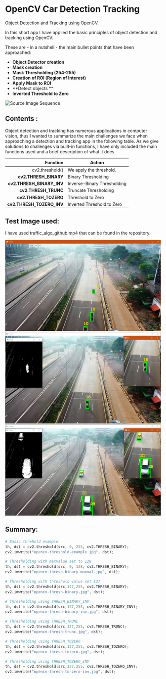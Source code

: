 # OpenCV Car Detection Tracking
Object Detection and Tracking using OpenCV.

In this short app I have applied the basic principles of object detection and tracking using OpenCV.

These are - in a nutshell - the main bullet points that have been approached:

+ **Object Detector creation**
+ **Mask creation**
+ **Mask Thresholding (254-255)**
+ **Creation of ROI (Region of Interest)**
+ **Apply Mask to ROI**
+ **Detect objects **
+ **Inverted Threshold to Zero**

![Source Image Sequence](general.gif)

## Contents :
Object detection and tracking has numerous applications in computer vision, thus I wanted to summarize the main challenges we face when approaching a detection and tracking app in the following table. As we give solutions to challenges via built-in functions, I have only included the main functions used and a brief description of what it does.

| Function        |Action                                                                        |
|----------------:|------------------------------------------------------------------------------|
|cv2.threshold()   |We apply the threshold.|
|**cv2.THRESH_BINARY** | Binary Thresholding|
|**cv2.THRESH_BINARY_INV**| Inverse-Binary Thresholding|
|**cv2.THRESH_TRUNC**       |Truncate Thresholding|
|**cv2.THRESH_TOZERO** | Threshold to Zero|
|**cv2.THRESH_TOZERO_INV**|Inverted Threshold to Zero|

## Test Image used: 
I have used traffic_algo_github.mp4 that can be found in the repository.

![Source Image Sequence](source_1.jpg)
![Source Image Sequence](source_2.jpg)![Source Image Sequence](source_3.jpg)

## Summary:

```python
# Basic threhold example 
th, dst = cv2.threshold(src, 0, 255, cv2.THRESH_BINARY); 
cv2.imwrite("opencv-threshold-example.jpg", dst); 
```
```python
# Thresholding with maxValue set to 128
th, dst = cv2.threshold(src, 0, 128, cv2.THRESH_BINARY); 
cv2.imwrite("opencv-thresh-binary-maxval.jpg", dst); 
```
```python
# Thresholding with threshold value set 127 
th, dst = cv2.threshold(src,127,255, cv2.THRESH_BINARY); 
cv2.imwrite("opencv-thresh-binary.jpg", dst); 
```
```python
# Thresholding using THRESH_BINARY_INV 
th, dst = cv2.threshold(src,127,255, cv2.THRESH_BINARY_INV); 
cv2.imwrite("opencv-thresh-binary-inv.jpg", dst); 
```
```python
# Thresholding using THRESH_TRUNC 
th, dst = cv2.threshold(src,127,255, cv2.THRESH_TRUNC); 
cv2.imwrite("opencv-thresh-trunc.jpg", dst); 
```
```python
# Thresholding using THRESH_TOZERO 
th, dst = cv2.threshold(src,127,255, cv2.THRESH_TOZERO); 
cv2.imwrite("opencv-thresh-tozero.jpg", dst); 
```
```python
# Thresholding using THRESH_TOZERO_INV 
th, dst = cv2.threshold(src,127,255, cv2.THRESH_TOZERO_INV); 
cv2.imwrite("opencv-thresh-to-zero-inv.jpg", dst);
```



